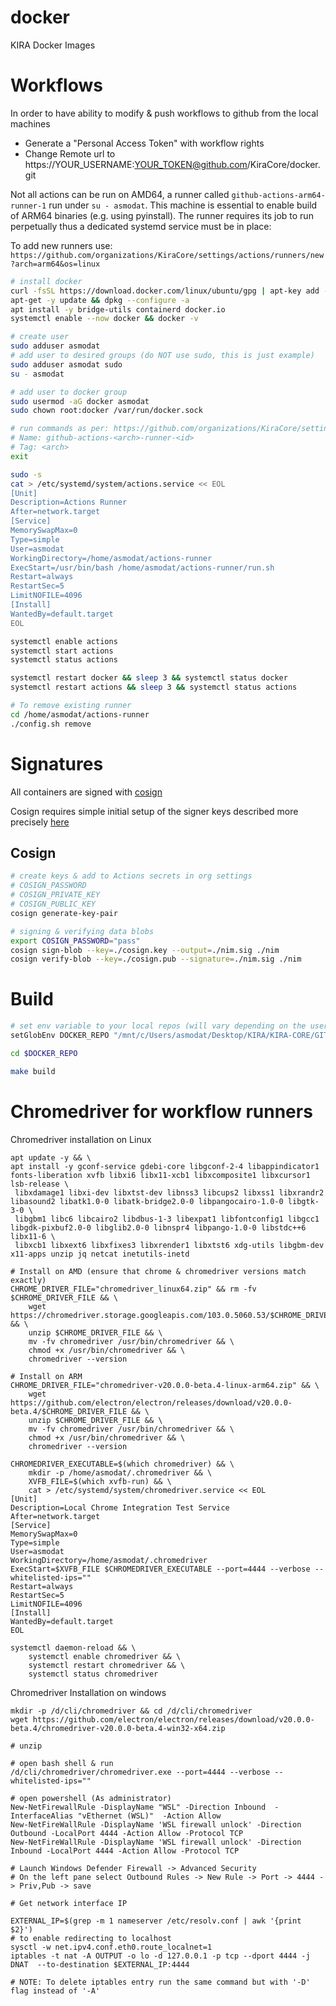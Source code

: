 # docker
KIRA Docker Images

# Workflows

In order to have ability to modify & push workflows to github from the local machines
*  Generate a "Personal Access Token" with workflow rights
*  Change Remote url to https://YOUR_USERNAME:YOUR_TOKEN@github.com/KiraCore/docker.git

Not all actions can be run on AMD64, a runner called `github-actions-arm64-runner-1` run under `su - asmodat`. This machine is essential to enable build of ARM64 binaries (e.g. using pyinstall). The runner requires its job to run perpetually thus a dedicated systemd service must be in place:

To add new runners use: `https://github.com/organizations/KiraCore/settings/actions/runners/new?arch=arm64&os=linux`

```bash
# install docker
curl -fsSL https://download.docker.com/linux/ubuntu/gpg | apt-key add -
apt-get -y update && dpkg --configure -a
apt install -y bridge-utils containerd docker.io 
systemctl enable --now docker && docker -v

# create user
sudo adduser asmodat
# add user to desired groups (do NOT use sudo, this is just example)
sudo adduser asmodat sudo
su - asmodat

# add user to docker group
sudo usermod -aG docker asmodat
sudo chown root:docker /var/run/docker.sock

# run commands as per: https://github.com/organizations/KiraCore/settings/actions/runners/new?arch=arm64&os=linux
# Name: github-actions-<arch>-runner-<id>
# Tag: <arch>
exit

sudo -s
cat > /etc/systemd/system/actions.service << EOL
[Unit]
Description=Actions Runner
After=network.target
[Service]
MemorySwapMax=0
Type=simple
User=asmodat
WorkingDirectory=/home/asmodat/actions-runner
ExecStart=/usr/bin/bash /home/asmodat/actions-runner/run.sh
Restart=always
RestartSec=5
LimitNOFILE=4096
[Install]
WantedBy=default.target
EOL

systemctl enable actions 
systemctl start actions
systemctl status actions

systemctl restart docker && sleep 3 && systemctl status docker
systemctl restart actions && sleep 3 && systemctl status actions

# To remove existing runner
cd /home/asmodat/actions-runner
./config.sh remove
```

# Signatures

All containers are signed with [cosign](https://github.com/sigstore/cosign/releases)

Cosign requires simple initial setup of the signer keys described more precisely [here](https://dev.to/n3wt0n/sign-your-container-images-with-cosign-github-actions-and-github-container-registry-3mni)


## Cosign

```bash
# create keys & add to Actions secrets in org settings
# COSIGN_PASSWORD
# COSIGN_PRIVATE_KEY
# COSIGN_PUBLIC_KEY
cosign generate-key-pair

# signing & verifying data blobs
export COSIGN_PASSWORD="pass"
cosign sign-blob --key=./cosign.key --output=./nim.sig ./nim
cosign verify-blob --key=./cosign.pub --signature=./nim.sig ./nim
```
# Build

```bash
# set env variable to your local repos (will vary depending on the user)
setGlobEnv DOCKER_REPO "/mnt/c/Users/asmodat/Desktop/KIRA/KIRA-CORE/GITHUB/docker"

cd $DOCKER_REPO

make build
```

# Chromedriver for workflow runners

Chromedriver installation on Linux

```
apt update -y && \
apt install -y gconf-service gdebi-core libgconf-2-4 libappindicator1 fonts-liberation xvfb libxi6 libx11-xcb1 libxcomposite1 libxcursor1 lsb-release \
 libxdamage1 libxi-dev libxtst-dev libnss3 libcups2 libxss1 libxrandr2 libasound2 libatk1.0-0 libatk-bridge2.0-0 libpangocairo-1.0-0 libgtk-3-0 \
 libgbm1 libc6 libcairo2 libdbus-1-3 libexpat1 libfontconfig1 libgcc1 libgdk-pixbuf2.0-0 libglib2.0-0 libnspr4 libpango-1.0-0 libstdc++6 libx11-6 \
 libxcb1 libxext6 libxfixes3 libxrender1 libxtst6 xdg-utils libgbm-dev x11-apps unzip jq netcat inetutils-inetd

# Install on AMD (ensure that chrome & chromedriver versions match exactly)
CHROME_DRIVER_FILE="chromedriver_linux64.zip" && rm -fv $CHROME_DRIVER_FILE && \
    wget https://chromedriver.storage.googleapis.com/103.0.5060.53/$CHROME_DRIVER_FILE && \
    unzip $CHROME_DRIVER_FILE && \
    mv -fv chromedriver /usr/bin/chromedriver && \
    chmod +x /usr/bin/chromedriver && \
    chromedriver --version

# Install on ARM
CHROME_DRIVER_FILE="chromedriver-v20.0.0-beta.4-linux-arm64.zip" && \
    wget https://github.com/electron/electron/releases/download/v20.0.0-beta.4/$CHROME_DRIVER_FILE && \
    unzip $CHROME_DRIVER_FILE && \
    mv -fv chromedriver /usr/bin/chromedriver && \
    chmod +x /usr/bin/chromedriver && \
    chromedriver --version

CHROMEDRIVER_EXECUTABLE=$(which chromedriver) && \
    mkdir -p /home/asmodat/.chromedriver && \
    XVFB_FILE=$(which xvfb-run) && \
    cat > /etc/systemd/system/chromedriver.service << EOL
[Unit]
Description=Local Chrome Integration Test Service
After=network.target
[Service]
MemorySwapMax=0
Type=simple
User=asmodat
WorkingDirectory=/home/asmodat/.chromedriver
ExecStart=$XVFB_FILE $CHROMEDRIVER_EXECUTABLE --port=4444 --verbose --whitelisted-ips=""
Restart=always
RestartSec=5
LimitNOFILE=4096
[Install]
WantedBy=default.target
EOL

systemctl daemon-reload && \
    systemctl enable chromedriver && \
    systemctl restart chromedriver && \
    systemctl status chromedriver
```

Chromedriver Installation on windows

```
mkdir -p /d/cli/chromedriver && cd /d/cli/chromedriver
wget https://github.com/electron/electron/releases/download/v20.0.0-beta.4/chromedriver-v20.0.0-beta.4-win32-x64.zip

# unzip

# open bash shell & run
/d/cli/chromedriver/chromedriver.exe --port=4444 --verbose --whitelisted-ips=""

# open powershell (As administrator)
New-NetFirewallRule -DisplayName "WSL" -Direction Inbound  -InterfaceAlias "vEthernet (WSL)"  -Action Allow
New-NetFireWallRule -DisplayName 'WSL firewall unlock' -Direction Outbound -LocalPort 4444 -Action Allow -Protocol TCP
New-NetFireWallRule -DisplayName 'WSL firewall unlock' -Direction Inbound -LocalPort 4444 -Action Allow -Protocol TCP

# Launch Windows Defender Firewall -> Advanced Security
# On the left pane select Outbound Rules -> New Rule -> Port -> 4444 -> Priv,Pub -> save

# Get network interface IP

EXTERNAL_IP=$(grep -m 1 nameserver /etc/resolv.conf | awk '{print $2}')
# to enable redirecting to localhost
sysctl -w net.ipv4.conf.eth0.route_localnet=1
iptables -t nat -A OUTPUT -o lo -d 127.0.0.1 -p tcp --dport 4444 -j DNAT  --to-destination $EXTERNAL_IP:4444

# NOTE: To delete iptables entry run the same command but with '-D' flag instead of '-A' 
```